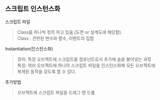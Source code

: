 스크립트 인스턴스화
------

스크립트 파일
>Class를 하나씩 정의 하고 있음 (도면 or 설계도에 해당함).  
>Class : 관련된 변수와 함수, 이벤트의 집합

Instantiation(인스턴스화)
>정의: 특정 오브젝트에 스크립트를 컴포넌트로서 추가해 숨을 불어넣는 과정<br>
>특징: 여러 오브젝트에 하나의 스크립트 파일을 인스턴스화해 모든 오브젝트에 복제된 동작을 갖도록 할 수 있다.

추가방법
>오브젝트에 스크립트 파일을 드래그 앤 드롭
